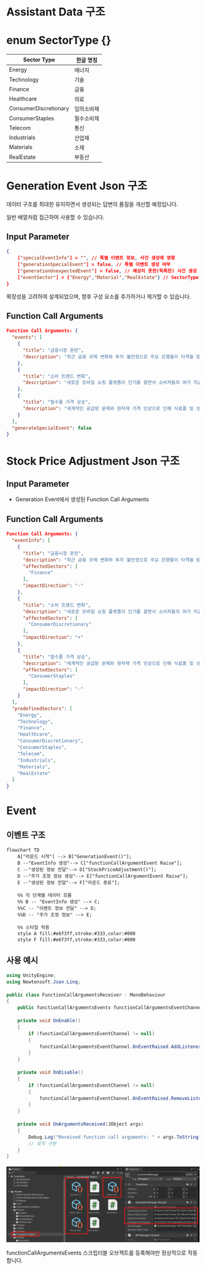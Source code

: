 # Assistant Data 구조

# enum SectorType {}

| Sector Type | 한글 명칭 |
| --- | --- |
| Energy | 에너지 |
| Technology | 기술 |
| Finance | 금융 |
| Healthcare | 의료 |
| ConsumerDiscretionary | 임의소비재 |
| ConsumerStaples | 필수소비재 |
| Telecom | 통신 |
| Industrials | 산업재 |
| Materials | 소재 |
| RealEstate | 부동산 |

# Generation Event Json 구조

데이터 구조를 최대한 유지하면서 생성되는 답변의 품질을 개선할 예정입니다.

일반 배열처럼 접근하여 사용할 수 있습니다.

## Input Parameter

```json
{
	["specialEventInfo"] = "", // 특별 이벤트 정보, 사건 생성에 영향
	["generationSpecialEvent"] = false, // 특별 이벤트 생성 여부 
	["generationUnexpectedEvent"] = false, // 예상치 못한(독특한) 사건 생성 여부
	["eventSector"] = {"Energy","Material","RealEstate"} // SectorType Enum에서 무작위로 선택
}
```

확장성을 고려하여 설계되었으며, 향후 구성 요소를 추가하거나 제거할 수 있습니다.

## Function Call Arguments

```json
Function Call Arguments: {
  "events": [
    {
      "title": "금융시장 혼란",
      "description": "최근 금융 규제 변화와 투자 불안정으로 주요 은행들이 타격을 받고 있습니다. 금융 부문에 부담이 증가하는 양상입니다. (Finance : - 효과 예상 )"
    },
    {
      "title": "소비 트렌드 변화",
      "description": "새로운 모바일 쇼핑 플랫폼이 인기를 끌면서 소비자들의 여가 지출이 활발해지고 있습니다. 소비자재 분야에 긍정적인 영향을 미칠 전망입니다. (ConsumerDiscretionary : + 효과 예상)"
    },
    {
      "title": "필수품 가격 상승",
      "description": "세계적인 공급망 문제와 원자재 가격 인상으로 인해 식료품 및 생활용품 가격이 급등하고 있습니다. 필수소비재 시장에 부정적인 영향을 줄 수 있습니다. (ConsumerStaples : - 효과 예상)"
    }
  ],
  "generateSpecialEvent": false
}
```

# Stock Price Adjustment Json 구조

## Input Parameter

- Generation Event에서 생성된 Function Call Arguments

## Function Call Arguments

```json
Function Call Arguments: {
  "eventInfo": [
    {
      "title": "금융시장 혼란",
      "description": "최근 금융 규제 변화와 투자 불안정으로 주요 은행들이 타격을 받고 있습니다. 금융 부문에 부담이 증가하는 양상입니다. (Finance : - 효과 예상 )",
      "affectedSectors": [
        "Finance"
      ],
      "impactDirection": "-"
    },
    {
      "title": "소비 트렌드 변화",
      "description": "새로운 모바일 쇼핑 플랫폼이 인기를 끌면서 소비자들의 여가 지출이 활발해지고 있습니다. 소비자재 분야에 긍정적인 영향을 미칠 전망입니다. (ConsumerDiscretionary : + 효과 예상)",
      "affectedSectors": [
        "ConsumerDiscretionary"
      ],
      "impactDirection": "+"
    },
    {
      "title": "필수품 가격 상승",
      "description": "세계적인 공급망 문제와 원자재 가격 인상으로 인해 식료품 및 생활용품 가격이 급등하고 있습니다. 필수소비재 시장에 부정적인 영향을 줄 수 있습니다. (ConsumerStaples : - 효과 예상)",
      "affectedSectors": [
        "ConsumerStaples"
      ],
      "impactDirection": "-"
    }
  ],
  "predefinedSectors": [
    "Energy",
    "Technology",
    "Finance",
    "Healthcare",
    "ConsumerDiscretionary",
    "ConsumerStaples",
    "Telecom",
    "Industrials",
    "Materials",
    "RealEstate"
  ]
}
```

# Event

## 이벤트 구조

```mermaid
flowchart TD
    A["라운드 시작"] --> B["GenerationEvent()"];
    B --"EventInfo 생성"--> C["functionCallArgumentEvent Raise"];
    C --"생성된 정보 전달"--> D["StockPriceAdjustment()"];
    D --"주가 조정 정보 생성"--> E["functionCallArgumentEvent Raise"];
    E --"생성된 정보 전달"--> F["라운드 종료"];
    
    %% 각 단계별 데이터 흐름
    %% B -- "EventInfo 생성" --> C;
    %%C -- "이벤트 정보 전달" --> D;
    %%D -- "주가 조정 정보" --> E;

    %% 스타일 적용
    style A fill:#e6f3ff,stroke:#333,color:#000
    style F fill:#e6f3ff,stroke:#333,color:#000
```

## 사용 예시

```csharp
using UnityEngine;
using Newtonsoft.Json.Linq;

public class FunctionCallArgumentsReceiver : MonoBehaviour
{
    public functionCallArgumentsEvents functionCallArgumentsEventChannel;

    private void OnEnable()
    {
        if (functionCallArgumentsEventChannel != null)
        {
            functionCallArgumentsEventChannel.OnEventRaised.AddListener(OnArgumentsReceived);
        }
    }

    private void OnDisable()
    {
        if (functionCallArgumentsEventChannel != null)
        {
            functionCallArgumentsEventChannel.OnEventRaised.RemoveListener(OnArgumentsReceived);
        }
    }

    private void OnArgumentsReceived(JObject args)
    {
        Debug.Log("Received function call arguments: " + args.ToString());
        // 로직 구현
    }
}
```

![functionCallArgumentsEvents 스크립터블 오브젝트를 등록해야만 정상적으로 작동합니다.](image.png)

functionCallArgumentsEvents 스크립터블 오브젝트를 등록해야만 정상적으로 작동합니다.